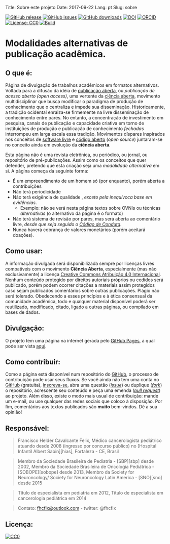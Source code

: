 Title: Sobre este projeto
Date: 2017-09-22
Lang: pt
Slug: sobre

[![GitHub release](https://img.shields.io/github/release/fhcflx/alt-pub.svg)](https://github.com/fhcflx/alt-pub/releases)
[![GitHub issues](https://img.shields.io/github/issues/fhcflx/alt-pub.svg)](https://github.com/fhcflx/alt-pub/issues)
[![GitHub downloads](https://img.shields.io/github/downloads/fhcflx/alt-pub/total.svg)](https://github.com/fhcflx/alt-pub/releases)
[![DOI](https://zenodo.org/badge/doi/10.5281/zenodo.594582.svg)](http://dx.doi.org/10.5281/zenodo.594582)
[![ORCID](https://img.shields.io/badge/ORCID-0000--0002--8398--0993-blue.svg)](http://orcid.org/0000-0002-8398-0993)
[![License: CC0](https://img.shields.io/badge/License-CC%200-lightgrey.svg)](https://creativecommons.org/share-your-work/public-domain/cc0/)
[![Build](https://img.shields.io/travis/fhcflx/alt-pub.svg)](https://travis-ci.org/fhcflx/alt-pub)

# Modalidades alternativas de publicação acadêmica.

## O que é:

Página de divulgação de trabalhos acadêmicos em formatos alternativos. Voltada para a difusão da idéia de [publicação aberta](https://pt.wikiversity.org/wiki/Manual_para_publicação_aberta_de_pesquisas), ou _publicação de acesso aberto (open access)_, uma vertente da [ciência aberta](https://pt.wikipedia.org/wiki/Ciência_aberta), movimento multidisciplinar que busca modificar o paradigma de produção de conhecimento que o centraliza e impede sua disseminação. Historicamente, a tradição ocidental enraiza-se firmemente na livre disseminação de conhecimento entre pares. No entanto, a concentração de investimento em pesquisa, canais de publicação e capacidade criativa em torno de instituições de produção e publicação de conhecimento _fechadas_ interrompeu em larga escala essa tradição. Movimentos díspares inspirados nos conceitos de [software livre](https://pt.wikipedia.org/wiki/Software_livre) e [código aberto](https://pt.wikipedia.org/wiki/Código_aberto) (_open source_) juntaram-se no conceito ainda em evolução da **ciência aberta**.

Esta página não é uma revista eletrônica, ou periódico, ou jornal, ou repositório de pré-publicações. Assim como os conceitos que quer defender, pretendo que esta criação seja uma _modalidade alternativa_ em si. A página começa da seguinte forma:

- É um empreendimento de um homem só (por enquanto), porém aberta a contribuições
- Não terá periodicidade
- Não terá exigência de qualidade , _exceto pela inequívoca base em evidências_.
  - Exemplo: não se verá nesta página textos sobre OVNIs ou técnicas _alternativas_ (o alternativo da página é o formato)
- Não terá sistema de revisão por pares, mas será aberta ao comentário livre, _desde que seja seguido o [Código de Conduta](https://help.github.com/articles/github-community-guidelines/)_.
- Nunca haverá cobrança de valores monetários (porém aceitará doações).

## Como usar:

A informação divulgada será disponibilizada sempre por licenças livres compatíveis com o movimento **Ciência Aberta**, especialmente (mas não exclusivamente) a licença [Creative Commons Atribuição 4.0 Internacional](https://creativecommons.org/licenses/by/4.0/deed.pt_BR). Nenhum conteúdo protegido por direitos autoriais próprios ou cedidos será publicado, porém podem ocorrer citações a materiais assim protegidos caso sejam publicados comentários sobre outras publicações. Plágio não será tolerado. Obedecendo a esses princípios e à ética consensual da comunidade acadêmica, todo e qualquer material disponível poderá ser reutilizado, modificado, citado, ligado a outras páginas, ou compilado em bases de dados.

## Divulgação:

O projeto tem uma página na internet gerada pelo [GitHub Pages](https://pages.github.com), a qual pode ser vista [aqui](https://fhcflx.github.io/alt-pub).

## Como contribuir:

Como a página está disponível num repositório do [GitHub](https://github.com/fhcflx/alt-pub), o processo de contribuição pode usar seus fluxos. Se você ainda não tem uma conta no [GitHub](https://github.com) (gratuita), [inscreva-se](https://github.com/join?source=header-home), abra uma questão ([_issue_](https://github.com/fhcflx/cpc-neuro/issues/new)) ou duplique ([_fork_](https://help.github.com/articles/fork-a-repo/)) o repositório, acrescente seu conteúdo e peça uma emenda ([_pull request_](https://github.com/fhcflx/cpc-neuro/compare)) ao projeto. Além disso, existe o modo mais usual de contribuição: mande um e-mail, ou use qualquer das redes sociais que coloco à disposição. Por fim, comentários aos textos publicados são **muito** bem-vindos. Dê a sua opinião!

## Responsável:

> Francisco Helder Cavalcante Felix,
> Médico cancerologista pediátrico
> atuando desde 2008 (ingresso por concurso público) no [Hospital Infantil Albert Sabin][hias], Fortaleza - CE, Brasil

> Membro da Sociedade Brasileira de Pediatria - [SBP][sbp] desde 2002,
> Membro da Sociedade Brasileira de Oncología Pediátrica - [SOBOPE][sobope] desde 2013,
> Membro da Society for Neuroncology/ Society for Neuroncology Latin America - [SNO][sno] desde 2015

> Título de especialista em pediatria em 2012,
> Título de especialista em cancerologia pediátrica em 2014

> Contato: fhcflx@outlook.com - twitter: @fhcflx

## Licença:

<p xmlns:dct="http://purl.org/dc/terms/">
  <a rel="license"
     href="http://creativecommons.org/publicdomain/zero/1.0/">
    <img src="http://i.creativecommons.org/p/zero/1.0/88x31.png" style="border-style: none;" alt="CC0" />
  </a>
  <br />
